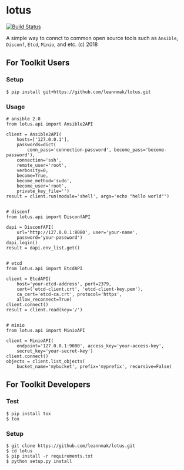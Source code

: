 # lotus
[![Build Status](https://travis-ci.org/leannmak/lotus.svg?branch=master)](https://travis-ci.org/leannmak/lotus)

A simple way to connct to common open source tools such as `Ansible`, `Disconf`, `Etcd`, `Minio`, and etc. (c) 2018

## For Toolkit Users
### Setup

```shell
$ pip install git+https://github.com/leannmak/lotus.git
```

### Usage
```
# ansible 2.0
from lotus.api import Ansible2API

client = Ansible2API(
    hosts=['127.0.0.1'],
    passwords=dict(
        conn_pass='connection-password', become_pass='become-password'),
    connection='ssh',
    remote_user='root',
    verbosity=0,
    become=True,
    become_method='sudo',
    become_user='root',
    private_key_file='')
result = client.run(module='shell', args='echo "hello world"')


# disconf
from lotus.api import DisconfAPI

dapi = DisconfAPI(
    url='http://127.0.0.1:8080', user='your-name',
    password='your-password')
dapi.login()
result = dapi.env_list.get()


# etcd
from lotus.api import EtcdAPI

client = EtcdAPI(
    host='your-etcd-address', port=2379,
    cert=('etcd-client.crt', 'etcd-client-key.pem'),
    ca_cert='etcd-ca.crt', protocol='https',
    allow_reconnect=True)
client.connect()
result = client.read(key='/')


# minio
from lotus.api import MinioAPI

client = MinioAPI(
    endpoint='127.0.0.1:9000', access_key='your-access-key',
    secret_key='your-secret-key')
client.connect()
objects = client.list_objects(
    bucket_name='mybucket', prefix='myprefix', recursive=False)
```

## For Toolkit Developers

### Test

```
$ pip install tox
$ tox
```

### Setup

```shell
$ git clone https://github.com/leannmak/lotus.git
$ cd lotus
$ pip install -r requirements.txt
$ python setup.py install
```
